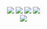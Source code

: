 <div align="center">
  <img src="https://komarev.com/ghpvc/?username=axeozeu&label=Profile%20views&color=000000&style=for-the-badge"/>
  <img src="https://img.shields.io/github/followers/axeozeu?color=black&style=for-the-badge&logo=github&label=Follows"/>
  <img src="https://img.shields.io/github/stars/axeozeu?color=black&style=for-the-badge&logo=github&label=Stars"/>
 
  <img src="https://github-widgetbox.vercel.app/api/profile?username=axeozeu&data=followers,repositories,stars,commits&theme=rgb">
  <br>

  <img src="https://github-widgetbox.vercel.app/api/skills?languages=python,js,java,kotlin,c++,c#&theme=rgb&includeNames=true">
  <br>
  
</p>
